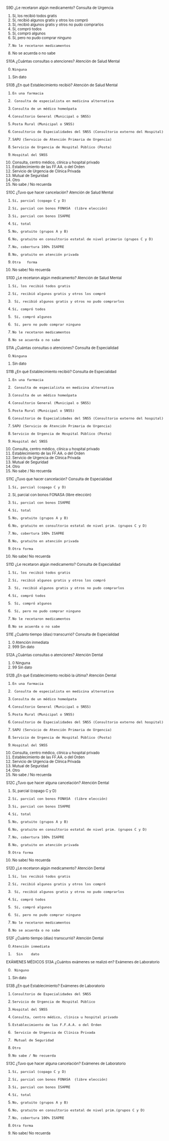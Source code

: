 <font size="1">
S9D ¿Le recetaron algún medicamento? Consulta de Urgencia

1.    Sí, los recibió todos gratis
2.    Sí, recibió algunos gratis y otros los compró
3.    Sí, recibió algunos gratis y otros no pudo comprarlos
4.    Sí, compró todos
5.    Sí, compró algunos
6.    Sí, pero no pudo comprar ninguno
7.     No le recetaron medicamentos
9.    No se acuerda o no sabe

S10A ¿Cuántas consultas o atenciones? Atención de Salud Mental

0.     Ninguna
99.   Sin  dato

S10B ¿En qué Establecimiento recibió? Atención  de Salud Mental

1.     En una farmacia
2.      Consulta de especialista en medicina alternativa
3.     Consulta de un médico homeópata
4.     Consultorio General (Municipal o SNSS)
5.     Posta Rural (Municipal o SNSS)
6.     Consultorio de Especialidades del SNSS (Consultorio externo del Hospital)
7.     SAPU (Servicio de Atención Primaria de Urgencia)
8.     Servicio de Urgencia de Hospital Público (Posta)
9.     Hospital del SNSS
10.   Consulta,  centro  médico,  clínica  u  hospital  privado
11.  Establecimiento de las FF.AA. o del Orden
12.  Servicio de Urgencia de Clínica Privada
13.   Mutual  de  Seguridad
14.  Otro
99.   No  sabe  /  No  recuerda

S10C ¿Tuvo que hacer cancelación? Atención de Salud Mental

1.     Sí, parcial (copago C y D)
2.     Sí, parcial con bonos FONASA  (libre elección)
3.     Si, parcial con bonos ISAPRE
4.     Sí, total
5.     No, gratuito (grupos A y B)
6.     No, gratuito en consultorio estatal de nivel primario (grupos C y D)
7.     No, cobertura 100% ISAPRE
8.     No, gratuito en atención privada
9.     Otra   forma
99.  No sabe/ No recuerda

S10D ¿Le recetaron algún medicamento? Atención de Salud Mental

1.     Sí, los recibió todos gratis
2.     Sí, recibió algunos gratis y otros los compró
3.      Sí, recibió algunos gratis y otros no pudo comprarlos
4.     Sí, compró todos
5.      Sí, compró algunos
6.      Sí, pero no pudo comprar ninguno
7.     No le recetaron medicamentos
9.     No se acuerda o no sabe

S11A ¿Cuántas consultas o  atenciones? Consulta de Especialidad

0.     Ninguna
99.   Sin  dato

S11B ¿En qué Establecimiento recibió? Consulta de Especialidad

1.     En una farmacia
2.      Consulta de especialista en medicina alternativa
3.     Consulta de un médico homeópata
4.     Consultorio General (Municipal o SNSS)
5.     Posta Rural (Municipal o SNSS)
6.     Consultorio de Especialidades del SNSS (Consultorio externo del hospital)
7.     SAPU (Servicio de Atención Primaria de Urgencia)
8.     Servicio de Urgencia de Hospital Público (Posta)
9.     Hospital del SNSS
10.   Consulta,  centro  médico,  clínica  u  hospital  privado
11.  Establecimiento de las FF.AA. o del Orden
12.  Servicio de Urgencia de Clínica Privada
13.   Mutual  de  Seguridad
14.  Otro
99.   No  sabe  /  No  recuerda

S11C
¿Tuvo que hacer cancelación? Consulta  de Especialidad

1.     Sí, parcial (copago C y D)
2.    Sí, parcial con bonos FONASA  (libre elección)
3.     Si, parcial con bonos ISAPRE
4.     Sí, total
5.     No, gratuito (grupos A y B)
6.     No, gratuito en consultorio estatal de nivel prim. (grupos C y D)
7.     No, cobertura 100% ISAPRE
8.     No, gratuito en atención privada
9.     Otra forma
99.  No sabe/ No recuerda

S11D
¿Le recetaron algún medicamento? Consulta de Especialidad

1.     Sí, los recibió todos gratis
2.     Sí, recibió algunos gratis y otros los compró
3.      Sí, recibió algunos gratis y otros no pudo comprarlos
4.     Sí, compró todos
5.      Sí, compró algunos
6.      Sí, pero no pudo comprar ninguno
7.     No le recetaron medicamentos
9.     No se acuerda o no sabe

S11E
¿Cuánto tiempo (días) transcurrió? Consulta de Especialidad

1. 0     Atención   inmediata
2. 999       Sin    dato

S12A
¿Cuántas consultas o atenciones? Atención Dental

1. 0     Ninguna
2. 99   Sin  dato


S12B
¿En qué Establecimiento recibió la última? Atención Dental

1.     En una farmacia
2.      Consulta de especialista en medicina alternativa
3.     Consulta de un médico homeópata
4.     Consultorio General (Municipal o SNSS)
5.     Posta Rural (Municipal o SNSS)
6.     Consultorio de Especialidades del SNSS (Consultorio externo del hospital)
7.     SAPU (Servicio de Atención Primaria de Urgencia)
8.     Servicio de Urgencia de Hospital Público (Posta)
9.     Hospital del SNSS
10.   Consulta,  centro  médico,  clínica  u  hospital  privado
11.  Establecimiento de las FF.AA. o del Orden
12.  Servicio de Urgencia de Clínica Privada
13.   Mutual  de  Seguridad
14.  Otro
99.   No  sabe  /  No  recuerda

S12C
¿Tuvo que hacer alguna cancelación? Atención Dental

1.    Sí, parcial (copago C y D)
2.     Sí, parcial con bonos FONASA  (libre elección)
3.     Si, parcial con bonos ISAPRE
4.     Sí, total
5.     No, gratuito (grupos A y B)
6.     No, gratuito en consultorio estatal de nivel prim. (grupos C y D)
7.     No, cobertura 100% ISAPRE
8.     No, gratuito en atención privada
9.     Otra forma
99.  No sabe/ No recuerda

S12D
¿Le recetaron algún medicamento? Atención Dental

1.     Sí, los recibió todos gratis
2.     Sí, recibió algunos gratis y otros los compró
3.      Sí, recibió algunos gratis y otros no pudo comprarlos
4.     Sí, compró todos
5.      Sí, compró algunos
6.      Sí, pero no pudo comprar ninguno
7.     No le recetaron medicamentos
9.     No se acuerda o no sabe

S12F
¿Cuánto tiempo (días) transcurrió? Atención Dental

0.     Atención inmediata
999.       Sin    dato


EXÁMENES  MÉDICOS
S13A
¿Cuántos exámenes se realizó en? Exámenes de  Laboratorio

0.      Ninguno
99.   Sin  dato

S13B
¿En qué Establecimiento? Exámenes de Laboratorio

1.     Consultorio de Especialidades del SNSS
2.     Servicio de Urgencia de Hospital Público
3.     Hospital del SNSS
4.     Consulta, centro médico, clínica u hospital privado
5.     Establecimiento de las F.F.A.A. o del Orden
6.      Servicio de Urgencia de Clínica Privada
7.      Mutual de Seguridad
8.     Otro
9.     No sabe / No recuerda

S13C
¿Tuvo que hacer alguna cancelación? Exámenes de Laboratorio

1.     Sí, parcial (copago C y D)
2.     Sí, parcial con bonos FONASA  (libre elección)
3.     Si, parcial con bonos ISAPRE
4.     Sí, total
5.     No, gratuito (grupos A y B)
6.     No, gratuito en consultorio estatal de nivel prim.(grupos C y D)
7.     No, cobertura 100% ISAPRE
8.     Otra forma
99.  No sabe/ No recuerda

</font>
